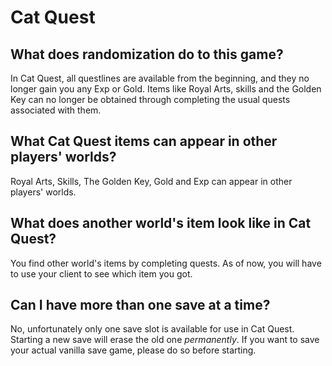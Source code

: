 # Cat Quest

## What does randomization do to this game?

In Cat Quest, all questlines are available from the beginning, and they no longer gain you any Exp or Gold. 
Items like Royal Arts, skills and the Golden Key can no longer be obtained 
through completing the usual quests associated with them.

## What Cat Quest items can appear in other players' worlds?

Royal Arts, Skills, The Golden Key, Gold and Exp can appear in other players' worlds.

## What does another world's item look like in Cat Quest?

You find other world's items by completing quests.
As of now, you will have to use your client to see which item you got.

## Can I have more than one save at a time?

No, unfortunately only one save slot is available for use in Cat Quest.
Starting a new save will erase the old one _permanently_.
If you want to save your actual vanilla save game, please do so before starting.
